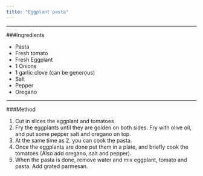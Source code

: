 ```yaml
---
title: "Eggplant pasta"
---
```


---
###Ingredients

* Pasta
* Fresh tomato
* Fresh Eggplant
* 1 Onions
* 1 garlic clove (can be generous)
* Salt
* Pepper
* Oregano

---
###Method

1. Cut in slices the eggplant and tomatoes
2. Fry the eggplants until they are golden on both sides. Fry with olive oil, and put some pepper salt and oregano on top.
3. At the same time as 2. you can cook the pasta.
4. Once the eggplants are done put them in a plate, and briefly cook the tomatoes (Also add oregano, salt and pepper).
5. When the pasta is done, remove water and mix eggplant, tomato and pasta. Add grated parmesan.
